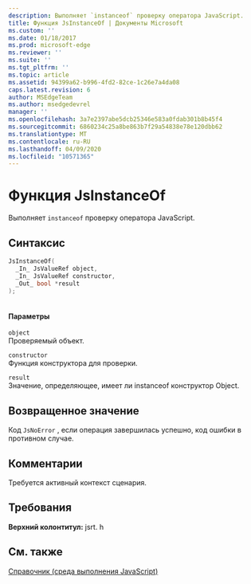 ```yaml
---
description: Выполняет `instanceof` проверку оператора JavaScript.
title: Функция JsInstanceOf | Документы Microsoft
ms.custom: ''
ms.date: 01/18/2017
ms.prod: microsoft-edge
ms.reviewer: ''
ms.suite: ''
ms.tgt_pltfrm: ''
ms.topic: article
ms.assetid: 94399a62-b996-4fd2-82ce-1c26e7a4da08
caps.latest.revision: 6
author: MSEdgeTeam
ms.author: msedgedevrel
manager: ''
ms.openlocfilehash: 3a7e2397abe5dcb25346e583a0fdab301b8b45f4
ms.sourcegitcommit: 6860234c25a8be863b7f29a54838e78e120dbb62
ms.translationtype: MT
ms.contentlocale: ru-RU
ms.lasthandoff: 04/09/2020
ms.locfileid: "10571365"
---
```

# Функция JsInstanceOf
Выполняет `instanceof` проверку оператора JavaScript.  
  
## Синтаксис  
  
```cpp  
JsInstanceOf(   
  _In_ JsValueRef object,  
  _In_ JsValueRef constructor,  
  _Out_ bool *result  
);  
  
```  
  
#### Параметры  
 `object`  
 Проверяемый объект.  
  
 `constructor`  
 Функция конструктора для проверки.  
  
 `result`  
 Значение, определяющее, имеет ли instanceof конструктор Object.  
  
## Возвращенное значение  
 Код `JsNoError` , если операция завершилась успешно, код ошибки в противном случае.  
  
## Комментарии  
 Требуется активный контекст сценария.  
  
## Требования  
 **Верхний колонтитул:** jsrt. h  
  
## См. также  
 [Справочник (среда выполнения JavaScript)](../chakra-hosting/reference-javascript-runtime.md)